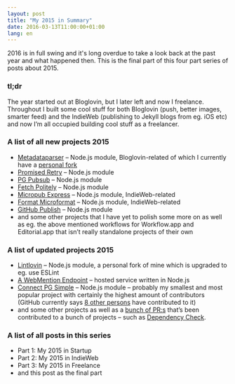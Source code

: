 ```yaml
---
layout: post
title: "My 2015 in Summary"
date: 2016-03-13T11:00:00+01:00
lang: en
---
```


2016 is in full swing and it's long overdue to take a look back at the past year and what happened then. This is the final part of this four part series of posts about 2015.

### tl;dr

The year started out at Bloglovin, but I later left and now I freelance. Throughout I built some cool stuff for both Bloglovin (push, better images, smarter feed) and the IndieWeb (publishing to Jekyll blogs from eg. iOS etc) and now I’m all occupied building cool stuff as a freelancer.

### A list of all new projects 2015

* [Metadataparser](https://github.com/bloglovin/metadataparser) – Node.js module, Bloglovin-related of which I currently have a [personal fork](https://github.com/voxpelli/metadataparser/)
* [Promised Retry](https://github.com/voxpelli/node-promised-retry) – Node.js module
* [PG Pubsub](https://github.com/voxpelli/node-pg-pubsub) – Node.js module
* [Fetch Politely](https://github.com/voxpelli/node-fetch-politely) – Node.js module
* [Micropub Express](https://github.com/voxpelli/node-micropub-express) – Node.js module, IndieWeb-related
* [Format Microformat](https://github.com/voxpelli/node-format-microformat) – Node.js module, IndieWeb-related
* [GitHub Publish](https://github.com/voxpelli/node-github-publish) – Node.js module
* and some other projects that I have yet to polish some more on as well as eg. the above mentioned workflows for Workflow.app and Editorial.app that isn’t really standalone projects of their own

### A list of updated projects 2015

* [Lintlovin](https://github.com/voxpelli/lintlovin) – Node.js module, a personal fork of mine which is upgraded to eg. use ESLint
* [A WebMention Endpoint](https://webmention.herokuapp.com/) – hosted service written in Node.js
* [Connect PG Simple](https://github.com/voxpelli/node-connect-pg-simple) – Node.js module – probably my smallest and most popular project with certainly the highest amount of contributors (GitHub currently says [8 other persons](https://github.com/voxpelli/node-connect-pg-simple/graphs/contributors) have contributed to it)
* and some other projects as well as a [bunch of PR:s](https://github.com/issues?utf8=%E2%9C%93&q=author%3Avoxpelli+is%3Apr++created%3A2015-01-01..2015-12-31+) that’s been contributed to a bunch of projects – such as [Dependency Check](https://github.com/maxogden/dependency-check).

### A list of all posts in this series

* Part 1: My 2015 in Startup
* Part 2: My 2015 in IndieWeb
* Part 3: My 2015 in Freelance
* and this post as the final part

